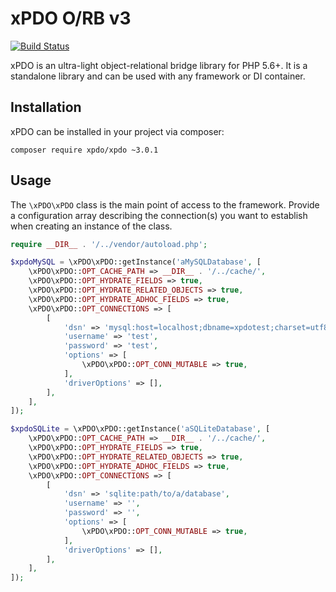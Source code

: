 # xPDO O/RB v3

[![Build Status](https://github.com/modxcms/xpdo/workflows/CI/badge.svg?branch=3.x)](https://github.com/modxcms/xpdo/workflows/CI/badge.svg?branch=3.x)

xPDO is an ultra-light object-relational bridge library for PHP 5.6+. It is a standalone library and can be used with any framework or DI container.

## Installation

xPDO can be installed in your project via composer:

    composer require xpdo/xpdo ~3.0.1


## Usage

The `\xPDO\xPDO` class is the main point of access to the framework. Provide a configuration array describing the connection(s) you want to establish when creating an instance of the class.

```php
require __DIR__ . '/../vendor/autoload.php';

$xpdoMySQL = \xPDO\xPDO::getInstance('aMySQLDatabase', [
    \xPDO\xPDO::OPT_CACHE_PATH => __DIR__ . '/../cache/',
    \xPDO\xPDO::OPT_HYDRATE_FIELDS => true,
    \xPDO\xPDO::OPT_HYDRATE_RELATED_OBJECTS => true,
    \xPDO\xPDO::OPT_HYDRATE_ADHOC_FIELDS => true,
    \xPDO\xPDO::OPT_CONNECTIONS => [
        [
            'dsn' => 'mysql:host=localhost;dbname=xpdotest;charset=utf8',
            'username' => 'test',
            'password' => 'test',
            'options' => [
                \xPDO\xPDO::OPT_CONN_MUTABLE => true,
            ],
            'driverOptions' => [],
        ],
    ],
]);

$xpdoSQLite = \xPDO\xPDO::getInstance('aSQLiteDatabase', [
    \xPDO\xPDO::OPT_CACHE_PATH => __DIR__ . '/../cache/',
    \xPDO\xPDO::OPT_HYDRATE_FIELDS => true,
    \xPDO\xPDO::OPT_HYDRATE_RELATED_OBJECTS => true,
    \xPDO\xPDO::OPT_HYDRATE_ADHOC_FIELDS => true,
    \xPDO\xPDO::OPT_CONNECTIONS => [
        [
            'dsn' => 'sqlite:path/to/a/database',
            'username' => '',
            'password' => '',
            'options' => [
                \xPDO\xPDO::OPT_CONN_MUTABLE => true,
            ],
            'driverOptions' => [],
        ],
    ],
]);
```
